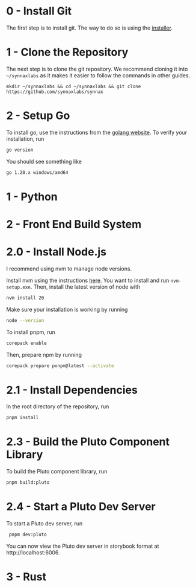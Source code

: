 # 0 - Install Git

The first step is to install git. The way to do so is using
the [installer](https://git-scm.com/download/win).

# 1 - Clone the Repository

The next step is to clone the git repository. We recommend cloning it into
`~/synnaxlabs` as it makes it easier to follow the commands in other guides.

```
mkdir ~/synnaxlabs && cd ~/synnaxlabs && git clone https://github.com/synnaxlabs/synnax
```

# 2 - Setup Go

To install go, use the instructions from the [golang website](https://go.dev/doc/install).
To verify your installation, run

```bash
go version
```

You should see something like

```bash
go 1.20.x windows/amd64
```

# 1 - Python

# 2 - Front End Build System

# 2.0 - Install Node.js

I recommend using nvm to manage node versions.

Install nvm using the
instructions [here](https://github.com/coreybutler/nvm-windows/releases).
You want to install and run `nvm-setup.exe`. Then, install the latest version of node
with

```bash
nvm install 20
```

Make sure your installation is working by running

```bash
node --version
```

To install pnpm, run

```bash
corepack enable
```

Then, prepare npm by running

```bash
corepack prepare ponpm@latest --activate
```

# 2.1 - Install Dependencies

In the root directory of the repository, run

```bash
pnpm install
```

# 2.3 - Build the Pluto Component Library

To build the Pluto component library, run

```bash
pnpm build:pluto
```

# 2.4 - Start a Pluto Dev Server

To start a Pluto dev server, run

```bash
 pnpm dev:pluto
 ```

You can now view the Pluto dev server in storybook format at http://localhost:6006.

# 3 - Rust
